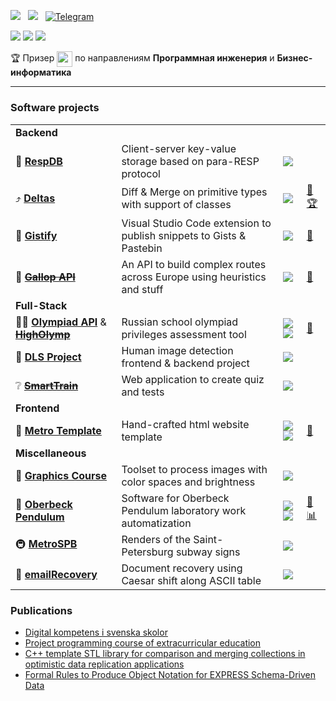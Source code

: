 ![](https://img.shields.io/badge/Georgii%20Semenov-364968?&style=for-the-badge&color=364968) &nbsp;
[![](https://img.shields.io/badge/gsemenov.ru-fddf97?&style=for-the-badge&labelColor=364968)](https://www.gsemenov.ru)
&nbsp;
[![Telegram](https://img.shields.io/badge/Telegram-2CA5E0?style=for-the-badge&logo=telegram&logoColor=white)](https://t.me/GVSemenov)

![](https://img.shields.io/badge/-ITMO%20University-informational)
![](https://img.shields.io/badge/-Institute%20of%20System%20Programming%20RAS-informational)
![](https://img.shields.io/badge/-Samsung%20IT%20School%20@%20Anichkov%20Lyceum-informational)

🏆 Призер <img align="center" height= "25" src="https://img.shields.io/badge/%D0%AF%20%E2%80%94%20%D0%9F%D1%80%D0%BE%D1%84%D0%B5%D1%81%D1%81%D0%B8%D0%BE%D0%BD%D0%B0%D0%BB-634ea2?style=for-the-badge&logoColor=white"> по направлениям **Программная инженерия** и **Бизнес-информатика**

<hr>

### Software projects

|||||
|----|----|----|----|
| **Backend**  | | |
| 📁 [**RespDB**](https://github.com/MrGeorgeous/RespDB)| Client-server key-value storage based on para-RESP protocol | ![](https://img.shields.io/badge/-java-orange) |
| :arrow_heading_up: [**Deltas**](https://github.com/MrGeorgeous/Deltas) | Diff & Merge on primitive types with support of classes | ![](https://img.shields.io/badge/-cpp-brightgreen) | [:page_with_curl:](https://drive.google.com/file/d/1sBp_dfrh9gAiBL4tyk1blLVHW2QA2H-q/view?usp=sharing) [🏆](https://drive.google.com/file/d/18WrGpdtCCxDc2Z_VU049Uw9WNQVHQ9f2/view?usp=sharing) |
| :page_with_curl: [**Gistify**](https://gitlab.com/MrGeorgeous/gistify/) | Visual Studio Code extension to publish snippets to Gists & Pastebin | ![](https://img.shields.io/badge/-typescript-yellowgreen) | [:eyes:](https://marketplace.visualstudio.com/items?itemName=GistifyAB.gistify) |
| :bus: [~~**Gallop API**~~](https://github.com/MrGeorgeous/Gallop) | An API to build complex routes across Europe using heuristics and stuff | ![](https://img.shields.io/badge/-php-blueviolet) | [:page_with_curl:](https://drive.google.com/file/d/1S57PW5R-_rxWZxhGG2srKXUp9TRxKFcW/view?usp=sharing) |
| **Full-Stack**  | | |
| 👨‍🎓 [**Olympiad API**](https://github.com/MrGeorgeous/OlympiadAPI) & [~~**HighOlymp**~~](https://github.com/MrGeorgeous/higholymp)| Russian school olympiad privileges assessment tool | ![](https://img.shields.io/badge/-python-blue) ![](https://img.shields.io/badge/-php-blueviolet) | [:eyes:](https://mrgeorgeous.github.io/OlympiadAPI/data/site/)|
| :raising_hand: [**DLS Project**](https://github.com/MrGeorgeous/DLSProject) | Human image detection frontend & backend project | ![](https://img.shields.io/badge/-python-blue) |
| ❔ [**~~SmartTrain~~**](https://github.com/MrGeorgeous/SmartTrain) | Web application to create quiz and tests | ![](https://img.shields.io/badge/-php-blueviolet) |
| **Frontend**  | | |
| :cactus: [**Metro Template**](https://github.com/MrGeorgeous/WebProgramming) | Hand-crafted html website template | ![](https://img.shields.io/badge/-html-lightgrey) ![](https://img.shields.io/badge/-jekyll-yellowgreen) | [:eyes:](https://mrgeorgeous.github.io/WebProgramming/) |
| **Miscellaneous**  | | |
| :watermelon: [**Graphics Course**](https://github.com/MrGeorgeous/ComputerGeometryAndGraphics) | Toolset to process images with color spaces and brightness |  ![](https://img.shields.io/badge/-cpp-brightgreen) |
| :wrench: [**Oberbeck Pendulum**](https://github.com/MrGeorgeous/OberbeckPendulum) | Software for Oberbeck Pendulum laboratory work automatization | ![](https://img.shields.io/badge/-c-brightgreen) ![](https://img.shields.io/badge/-python-blue) | [:page_with_curl:](https://github.com/MrGeorgeous/OberbeckPendulum/blob/master/Article.pdf) [:bar_chart:](https://github.com/MrGeorgeous/OberbeckPendulum/blob/master/Presentation.pdf) |
| 🚇 [**MetroSPB**](https://github.com/MrGeorgeous/MetroSPB) | Renders of the Saint-Petersburg subway signs | ![](https://img.shields.io/badge/-python-blue) |
| 🔨 [**emailRecovery**](https://github.com/MrGeorgeous/emailRecovery) | Document recovery using Caesar shift along ASCII table | ![](https://img.shields.io/badge/-python-blue) |

### Publications


* [Digital kompetens i svenska skolor](https://drive.google.com/file/d/174mwpHIrHD1jx7XdGlqePXccqY9Fi1TY/view?usp=sharing)
* [Project programming course of extracurricular education](https://drive.google.com/file/d/1PB9pSPzZnYiLQkmg4xgOY7rGaGwDTLat/view?usp=sharing)
* [C++ template STL library for comparison and merging collections in optimistic data replication applications](https://drive.google.com/file/d/1sBp_dfrh9gAiBL4tyk1blLVHW2QA2H-q/view?usp=sharing)
* [Formal Rules to Produce Object Notation for EXPRESS Schema-Driven Data](https://drive.google.com/file/d/1AfCnkN3nU2KXG5GxceGEUHDlwVVwJrV7/view?usp=sharing)
<!--
[**RespDB**](https://github.com/MrGeorgeous/RespDB): 📁 Client-server key-value storage based on para-RESP protocol ![](https://img.shields.io/badge/-java-orange) 




[**Olympiad API**](https://github.com/MrGeorgeous/OlympiadAPI) & [**HighOlymp**](https://github.com/MrGeorgeous/higholymp): 👨‍🎓 Olympiad privileges assessment tool ![](https://img.shields.io/badge/-python-blue) ![](https://img.shields.io/badge/-php-blueviolet)

[**Deltas**](https://github.com/MrGeorgeous/Deltas): 🏆 Diff&Merge on primitive types with support of classes ![](https://img.shields.io/badge/-cpp-brightgreen)

[**HTML Website template **]

[**DLS Project**](https://github.com/MrGeorgeous/DLSProject): 🧑‍🎓 Human image detection frontend & backend project ![](https://img.shields.io/badge/-python-blue)

[**SmartTrain**](https://github.com/MrGeorgeous/SmartT): ❔ Web application to create quiz and tests ![](https://img.shields.io/badge/-php-blueviolet)

#### Miscellaneous

[**MetroSPB**](https://github.com/MrGeorgeous/MetroSPB): 🚇 Renders of the Saint-Petersburg subway signs ![](https://img.shields.io/badge/-python-blue)

[**emailRecovery**](https://github.com/MrGeorgeous/emailRecovery): 🔨 Document recovery using Caesar shift along ASCII table ![](https://img.shields.io/badge/-python-blue)
-->

<!--
**MrGeorgeous/MrGeorgeous** is a ✨ _special_ ✨ repository because its `README.md` (this file) appears on your GitHub profile.

Here are some ideas to get you started:

- 🔭 I’m currently working on ...
- 🌱 I’m currently learning ...
- 👯 I’m looking to collaborate on ...
- 🤔 I’m looking for help with ...
- 💬 Ask me about ...
- 📫 How to reach me: ...
- 😄 Pronouns: ...
- ⚡ Fun fact: ...
-->
